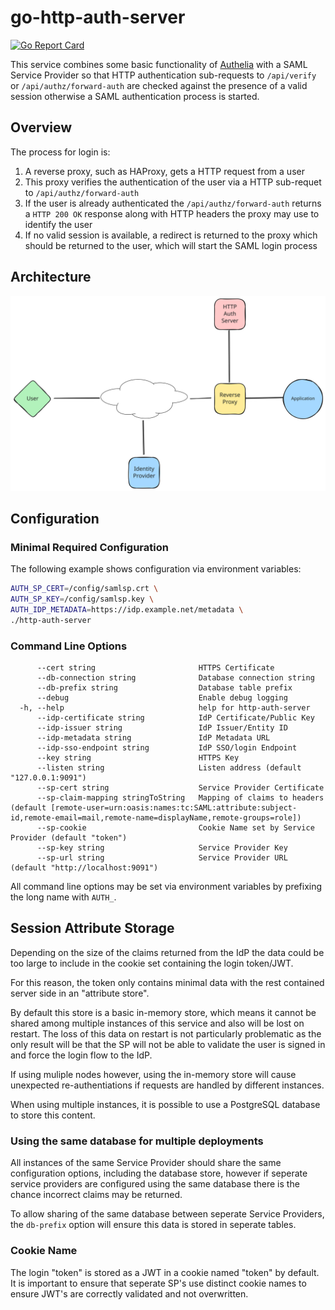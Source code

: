 # go-http-auth-server

[![Go Report Card](https://goreportcard.com/badge/github.com/andrewheberle/go-http-auth-server?logo=go&style=flat-square)](https://goreportcard.com/report/github.com/andrewheberle/go-http-auth-server)

This service combines some basic functionality of [Authelia](https://www.authelia.com/) with a SAML Service Provider so that HTTP authentication sub-requests to `/api/verify` or `/api/authz/forward-auth` are checked against the presence of a valid session otherwise a SAML authentication process is started.

## Overview

The process for login is:

1. A reverse proxy, such as HAProxy, gets a HTTP request from a user
2. This proxy verifies the authentication of the user via a HTTP sub-requet to `/api/authz/forward-auth`
3. If the user is already authenticated the `/api/authz/forward-auth` returns a `HTTP 200 OK` response along with HTTP headers the proxy may use to identify the user
4. If no valid session is available, a redirect is returned to the proxy which should be returned to the user, which will start the SAML login process

## Architecture

![architecture](docs/architecture.svg)

## Configuration

### Minimal Required Configuration

The following example shows configuration via environment variables:

```sh
AUTH_SP_CERT=/config/samlsp.crt \
AUTH_SP_KEY=/config/samlsp.key \
AUTH_IDP_METADATA=https://idp.example.net/metadata \
./http-auth-server
```

### Command Line Options

```
      --cert string                       HTTPS Certificate
      --db-connection string              Database connection string
      --db-prefix string                  Database table prefix
      --debug                             Enable debug logging
  -h, --help                              help for http-auth-server
      --idp-certificate string            IdP Certificate/Public Key
      --idp-issuer string                 IdP Issuer/Entity ID
      --idp-metadata string               IdP Metadata URL
      --idp-sso-endpoint string           IdP SSO/login Endpoint
      --key string                        HTTPS Key
      --listen string                     Listen address (default "127.0.0.1:9091")
      --sp-cert string                    Service Provider Certificate
      --sp-claim-mapping stringToString   Mapping of claims to headers (default [remote-user=urn:oasis:names:tc:SAML:attribute:subject-id,remote-email=mail,remote-name=displayName,remote-groups=role])
      --sp-cookie                         Cookie Name set by Service Provider (default "token")
      --sp-key string                     Service Provider Key
      --sp-url string                     Service Provider URL (default "http://localhost:9091")
```

All command line options may be set via environment variables by prefixing the long name with `AUTH_`.

## Session Attribute Storage

Depending on the size of the claims returned from the IdP the data could be too large to include in the cookie set containing the login token/JWT.

For this reason, the token only contains minimal data with the rest contained server side in an "attribute store".

By default this store is a basic in-memory store, which means it cannot be shared among multiple instances of this service and also will be lost on restart. The loss of this data on restart is not particularly problematic as the only result will be that the SP will not be able to validate the user is signed in and force the login flow to the IdP.

If using muliple nodes however, using the in-memory store will cause unexpected re-authentiations if requests are handled by different instances.

When using multiple instances, it is possible to use a PostgreSQL database to store this content.

### Using the same database for multiple deployments

All instances of the same Service Provider should share the same configuration options, including the database store, however if seperate service providers are configured using the same database there is the chance incorrect claims may be returned.

To allow sharing of the same database between seperate Service Providers, the `db-prefix` option will ensure this data is stored in seperate tables.

### Cookie Name

The login "token" is stored as a JWT in a cookie named "token" by default. It is important to ensure that seperate SP's use distinct cookie names to ensure JWT's are correctly validated and not overwritten.
